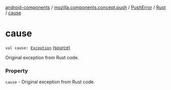 [android-components](../../../index.md) / [mozilla.components.concept.push](../../index.md) / [PushError](../index.md) / [Rust](index.md) / [cause](./cause.md)

# cause

`val cause: `[`Exception`](https://kotlinlang.org/api/latest/jvm/stdlib/kotlin/-exception/index.html) [(source)](https://github.com/mozilla-mobile/android-components/blob/master/components/concept/push/src/main/java/mozilla/components/concept/push/PushProcessor.kt#L104)

Original exception from Rust code.

### Property

`cause` - Original exception from Rust code.